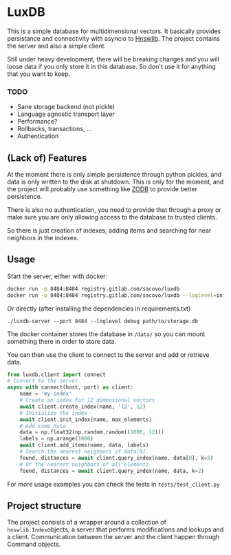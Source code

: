 # LuxDB

This is a simple database for multidimensional vectors. It basically provides persistance and connectivity with asyncio to [Hnswlib](https://github.com/nmslib/hnswlib). The project contains the server and also a simple client. 

Still under heavy development, there will be breaking changes and you will loose data if you only store it in this database. So don't use it for anything that you want to keep.

### TODO
- Sane storage backend (not pickle)
- Language agnostic transport layer
- Performance?
- Rollbacks, transactions, ...
- Authentication

## (Lack of) Features
At the moment there is only simple persistence through python pickles, and data is only written to the disk at shutdown. This is only for the moment, and the project will probably use something like [ZODB](https://zodb.org/en/latest/index.html) to provide better persistence.

There is also no authentication, you need to provide that through a proxy or make sure you are only allowing access to the database to trusted clients.

So there is just creation of indexes, adding items and searching for near neighbors in the indexes.

## Usage

Start the server, either with docker:

```bash
docker run -p 8484:8484 registry.gitlab.com/sacovo/luxdb
docker run -p 8484:8484 registry.gitlab.com/sacovo/luxdb --loglevel=info --port 8484 --host 0.0.0.0
```

Or directly (after installing the dependencies in requirements.txt)
```
./luxdb-server --port 8484 --loglevel debug path/to/storage.db
```

The docker container stores the database in `/data/` so you can mount something there in order to store data.

You can then use the client to connect to the server and add or retrieve data.

```python
from luxdb.client import connect
# Connect to the server
async with connect(host, port) as client:
	name = 'my-index'
	# Create an index for 12 dimensional vectors
	await client.create_index(name, 'l2', 12)
	# Initialize the index
	await client.init_index(name, max_elements)
	# Add some data
	data = np.float32(np.random.random((1000, 12)))
	labels = np.arange(1000)
	await client.add_items(name, data, labels)
	# Search the nearest neighbors of data[0]
	found, distances = await client.query_index(name, data[0], k=5)
	# Or the nearest neighbors of all elements
	found, distances = await client.query_index(name, data, k=2)
```
For more usage examples you can check the tests in `tests/test_client.py`

## Project structure
The project consists of a wrapper around a collection of `hnswlib.Index`objects, a server that performs modifications and lookups and a client. Communication between the server and the client happen through Command objects.
